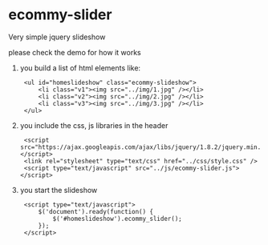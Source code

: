 ecommy-slider
=============

Very simple jquery slideshow

please check the demo for how it works

1. you build a list of html elements like:

		<ul id="homeslideshow" class="ecommy-slideshow">
			<li class="v1"><img src="../img/1.jpg" /></li>
			<li class="v2"><img src="../img/2.jpg" /></li>
			<li class="v3"><img src="../img/3.jpg" /></li>
		</ul>
		
2. you include the css, js libraries in the header

		<script src="https://ajax.googleapis.com/ajax/libs/jquery/1.8.2/jquery.min.js"></script>
		<link rel="stylesheet" type="text/css" href="../css/style.css" />
		<script type="text/javascript" src="../js/ecommy-slider.js"></script>
		
		
3. you start the slideshow

		<script type="text/javascript">
			$('document').ready(function() {
				$('#homeslideshow').ecommy_slider();
			});
		</script>